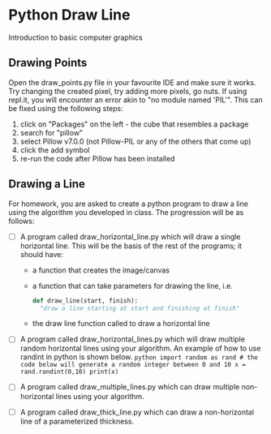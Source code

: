 # Python Draw Line
Introduction to basic computer graphics

## Drawing Points
Open the draw_points.py file in your favourite IDE and make sure it works. Try changing the created pixel, try adding more pixels, go nuts.
If using repl.it, you will encounter an error akin to "no module named 'PIL'". This can be fixed using the following steps:
1. click on "Packages" on the left - the cube that resembles a package
2. search for "pillow"
3. select Pillow v7.0.0 (not Pillow-PIL or any of the others that come up)
4. click the add symbol
5. re-run the code after Pillow has been installed


## Drawing a Line
For homework, you are asked to create a python program to draw a line using the algorithm you developed in class. The progression will be as follows:
- [ ] A program called draw_horizontal_line.py which will draw a single horizontal line. This will be the basis of the rest of the programs; it should have:
   * a function that creates the image/canvas
   * a function that can take parameters for drawing the line, i.e.
  
        ```python
        def draw_line(start, finish):
          "draw a line starting at start and finishing at finish"
        ```
   * the draw line function called to draw a horizontal line
  
- [ ] A program called draw_horizontal_lines.py which will draw multiple random horizontal lines using your algorithm. An example of how to use randint in python is shown below.
        ```python
        import random as rand
        # the code below will generate a random integer between 0 and 10
        x = rand.randint(0,10)
        print(x)
        ```

- [ ] A program called draw_multiple_lines.py which can draw multiple non-horizontal lines using your algorithm.

- [ ] A program called draw_thick_line.py which can draw a non-horizontal line of a parameterized thickness.
